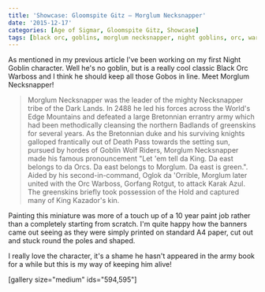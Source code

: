```yaml
---
title: 'Showcase: Gloomspite Gitz – Morglum Necksnapper'
date: '2015-12-17'
categories: [Age of Sigmar, Gloomspite Gitz, Showcase]
tags: [black orc, goblins, morglum necksnapper, night goblins, orc, warboss]
---
```


As mentioned in my previous article I've been working on my first Night Goblin character. Well he's no goblin, but is a really cool classic Black Orc Warboss and I think he should keep all those Gobos in line. Meet Morglum Necksnapper!

> Morglum Necksnapper was the leader of the mighty Necksnapper tribe of the Dark Lands. In 2488 he led his forces across the World's Edge Mountains and defeated a large Bretonnian errantry army which had been methodically cleansing the northern Badlands of greenskins for several years. As the Bretonnian duke and his surviving knights galloped frantically out of Death Pass towards the setting sun, pursued by hordes of Goblin Wolf Riders, Morglum Necksnapper made his famous pronouncement "Let 'em tell da King. Da east belongs to da Orcs. Da east belongs to Morglum. Da east is green.". Aided by his second-in-command, Oglok da 'Orrible, Morglum later united with the Orc Warboss, Gorfang Rotgut, to attack Karak Azul. The greenskins briefly took possession of the Hold and captured many of King Kazador's kin.

Painting this miniature was more of a touch up of a 10 year paint job rather than a completely starting from scratch. I'm quite happy how the banners came out seeing as they were simply printed on standard A4 paper, cut out and stuck round the poles and shaped.

I really love the character, it's a shame he hasn't appeared in the army book for a while but this is my way of keeping him alive!

[gallery size="medium" ids="594,595"]
